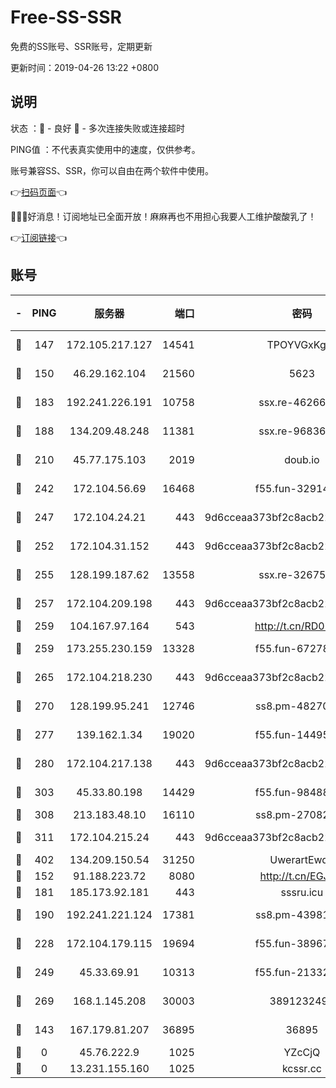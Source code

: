 # Free-SS-SSR

免费的SS账号、SSR账号，定期更新

更新时间：2019-04-26 13:22 +0800

## 说明

状态     ：🙂 - 良好 🙁 - 多次连接失败或连接超时

PING值   ：不代表真实使用中的速度，仅供参考。

账号兼容SS、SSR，你可以自由在两个软件中使用。

👉[扫码页面](https://liesauer.github.io/Free-SS-SSR/)👈

🎉🎉🎉好消息！订阅地址已全面开放！麻麻再也不用担心我要人工维护酸酸乳了！

👉[订阅链接](https://www.liesauer.net/yogurt/subscribe?ACCESS_TOKEN=DAYxR3mMaZAsaqUb)👈

## 账号

|-|PING|服务器|端口|密码|加密方式|区域|
|:----:|:----:|:-----:|-----:|:----:|:----:|:----:|
|🙂|147|172.105.217.127|14541|TPOYVGxKglpi|aes-256-cfb|JP|
|🙂|150|46.29.162.104|21560|5623|aes-128-ctr|RU|
|🙂|183|192.241.226.191|10758|ssx.re-46266917|aes-256-cfb|US|
|🙂|188|134.209.48.248|11381|ssx.re-96836454|aes-256-cfb|US|
|🙂|210|45.77.175.103|2019|doub.io|aes-128-ctr|SG|
|🙂|242|172.104.56.69|16468|f55.fun-32914277|aes-256-cfb|SG|
|🙂|247|172.104.24.21|443|9d6cceaa373bf2c8acb22e60b6a58be6|aes-256-cfb|US|
|🙂|252|172.104.31.152|443|9d6cceaa373bf2c8acb22e60b6a58be6|aes-256-cfb|US|
|🙂|255|128.199.187.62|13558|ssx.re-32675545|aes-256-cfb|SG|
|🙂|257|172.104.209.198|443|9d6cceaa373bf2c8acb22e60b6a58be6|aes-256-cfb|US|
|🙂|259|104.167.97.164|543|http://t.cn/RD0D7sx|rc4-md5|CA|
|🙂|259|173.255.230.159|13328|f55.fun-67278119|aes-256-cfb|US|
|🙂|265|172.104.218.230|443|9d6cceaa373bf2c8acb22e60b6a58be6|aes-256-cfb|US|
|🙂|270|128.199.95.241|12746|ss8.pm-48270505|aes-256-cfb|SG|
|🙂|277|139.162.1.34|19020|f55.fun-14495411|aes-256-cfb|SG|
|🙂|280|172.104.217.138|443|9d6cceaa373bf2c8acb22e60b6a58be6|aes-256-cfb|US|
|🙂|303|45.33.80.198|14429|f55.fun-98488000|aes-256-cfb|US|
|🙂|308|213.183.48.10|16110|ss8.pm-27082540|rc4-md5|RU|
|🙂|311|172.104.215.24|443|9d6cceaa373bf2c8acb22e60b6a58be6|aes-256-cfb|US|
|🙂|402|134.209.150.54|31250|UwerartEwqe|chacha20|IN|
|🙂|152|91.188.223.72|8080|http://t.cn/EGJIyrl|rc4-md5|RU|
|🙂|181|185.173.92.181|443|sssru.icu|rc4-md5|RU|
|🙂|190|192.241.221.124|17381|ss8.pm-43981426|aes-256-cfb|US|
|🙂|228|172.104.179.115|19694|f55.fun-38967264|aes-256-cfb|SG|
|🙂|249|45.33.69.91|10313|f55.fun-21332976|aes-256-cfb|US|
|🙂|269|168.1.145.208|30003|3891232494|aes-256-cfb|AU|
|🙁|143|167.179.81.207|36895|36895|aes-256-cfb|JP|
|🙁|0|45.76.222.9|1025|YZcCjQ|rc4-md5|JP|
|🙁|0|13.231.155.160|1025|kcssr.cc|rc4-md5|JP|
